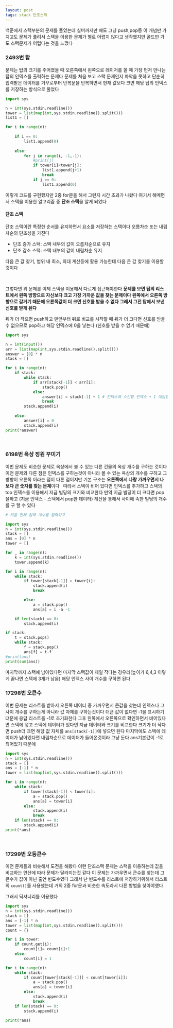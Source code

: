 ```yaml
---
layout: post
tags: stack 단조스택
---
```

백준에서 스택부분의 문제를 풀었는데 실버까지만 해도 그냥 push,pop등 이 개념만 가지고도 문제가 풀려서 스택을 이용한 문제가 별로 어렵지 않다고 생각했지만 골드만 가도 스택문제가 어렵다는 것을 느꼈다
&nbsp;
### 2493번 탑
문제는 탑의 크기를 주어졌을 때 오른쪽에서 왼쪽으로 레이저를 쏠 때 가장 먼저 만나는 탑의 인덱스를 출력하는 문제다
문제를 처음 보고 스택 문제인지 파악을 못하고 단순히 입력받은 데이터를 거꾸로부터 반복문을 반복하면서 현재 값보다 크면 해당 탑의 인덱스를 저장하는 방식으로 풀었다

``` py
import sys

n = int(sys.stdin.readline())
tower = list(map(int,sys.stdin.readline().split()))
list1 = []

for i in range(n):
    
    if i == 0:
        list1.append(0)
        
    else:
        for j in range(i, -1,-1):
            #print(j)
            if tower[i]<tower[j]:
                list1.append(j+1)
                break
            if j == 0:
                list1.append(0)
```
이렇게 코드를 구현했지만 2중 for문을 해서 그런지 시간 초과가 나왔다
여기서 해메면서 스택을 이용한 알고리즘 중 **단조 스택**을 알게 되었다
&nbsp;
#### 단조 스택
단조 스택이란 특정한 순서를 유지하면서 요소를 저장하는 스택이다 오름차순 또는 내림차순의 단조성을 가진다

- 단조 증가 스택: 스택 내부의 값이 오름차순으로 유지
- 단조 감소 스택: 스택 내부의 값이 내림차순 유지

다음 큰 값 찾기, 범위 내 최소, 최대 계산등에 활용 가능한데 다음 큰 값 찾기를 이용할 것이다

&nbsp;

그렇다면 위 문제를 이제 스택을 이용해서 다르게 접근해야한다
**문제를 보면 탑의 리스트에서 왼쪽 방향으로 자신보다 크고 가장 가까운 값을 찾는 문제이다 왼쪽에서 오른쪽 방향으로 갈거기 때문에 오른쪽값이 더 크면 신호를 받을 수 없다 그래서 그전 탑에서 보낸 신호를 받게 된다**
&nbsp;

뒤가 더 작으면 push하고 맨앞부터 뒤로 비교를 시작할 때 뒤가 더 크다면 신호를 받을 수 없으므로 pop하고 해당 인덱스에 0을 넣는다 (신호를 받을 수 없기 때문에)

``` py
import sys

n = int(input())
arr = list(map(int,sys.stdin.readline().split()))
answer = [0] * n
stack = []

for i in range(n):
    if stack:
        while stack:
            if arr[stack[-1]] < arr[i]:
                stack.pop()
            else:
                answer[i] = stack[-1] + 1 # 인덱스에 수신탑 인덱스 + 1 대입입
                break
        stack.append(i)
        
    else:
        answer[i] = 0
        stack.append(i)
print(*answer)
```
&nbsp;
### 6198번 옥상 정원 꾸미기
이번 문제도 비슷한 문제로 옥상에서 볼 수 있는 다른 건물의 옥상 개수를 구하는 것이다 이전 문제와 다른 점은 인덱스를 구하는것이 아니라 볼 수 있는 옥상의 개수를 구하고 그 방향이 오른쪽 이라는 점이 다른 점이지만 기본 구조는 **오른쪽에서 나랑 가까우면서 나보다 큰 숫자를 찾는 문제**이다
&nbsp;
따라서 스택이 비어 있다면 인덱스를 추가하고 스택의 top 인덱스를 이용해서 지금 빌딩의 크기와 비교한다 만약 지금 빌딩이 더 크다면 pop을하고 (지금 인덱스 - 스택에서 pop한 데이터) 계산을 통해서 사이에 속한 빌딩의 개수를 구 할 수 있다
``` py
# 처음 전체 입력 개수를 입력하고

import sys
n = int(sys.stdin.readline())
stack = []
ans = [0] * n
tower = []

for _ in range(n):
    k = int(sys.stdin.readline())
    tower.append(k)

for i in range(n):
    while stack:
        if tower[stack[-1]] > tower[i]:
            stack.append(i)
            break

        else:
            a = stack.pop()
            ans[a] = i -a -1

    if len(stack) == 0:
        stack.append(i)

if stack:
    t = stack.pop()
    while stack:
        f = stack.pop()
        ans[f] = t-f
#print(ans)
print(sum(ans))
```
마지막까지 스택에 남아있다면 마지막 스택값이 제일 작다는 경우라(높이가 6,4,3 이렇게 끝나면 스택에 3개가 남음) 해당 인덱스 사이 개수를 구하면 된다
&nbsp;
### 17298번 오큰수
이번 문제는 리스트를 받아서 오른쪽 데이터 중 가까우면서 큰값을 찾는데 인덱스나 그 사이 개수를 구하는게 아니라 값 자체를 구하는것이다
더큰 값이 없다면 -1을 표시하기 떄문에 응답 리스트를 -1로 초기화한다
그후 왼쪽에서 오른쪽으로 확인하면서 비어있다면 스택에 넣고 스택에 데이터가 있다면 지금 데이터와 크기를 비교한다 크기가 더 작다면 push더 크면 해당 값 자체를 `ans[stack[-1]]`에 넣으면 된다
마지막에도 스택에 데이터가 남아있다면 내림차순으로 데이터가 들어온것이라 그냥 둔다 ans기본값이 -1로 되어있기 때문에
``` py
import sys
n = int(sys.stdin.readline())
stack = []
ans = [-1] * n
tower = list(map(int,sys.stdin.readline().split()))

for i in range(n):
    while stack:
        if tower[stack[-1]] < tower[i]:
            a = stack.pop()
            ans[a] = tower[i]
        else:
            stack.append(i)
            break
    if len(stack) == 0:
        stack.append(i)
print(*ans)
```

&nbsp;

### 17299번 오등큰수

이전 문제들과 비슷해서 도전을 해봤다 이런 단조스택 문제는 스택을 이용하는데 값을 비교하는 연산에 따라 문제가 달라지는것 같다 이 문제는 가까우면서 큰수를 찾는데 그 큰수가 값이 아닌 출연 빈도수였다 그래서 난 빈도수를 리스트에 저장하기위해서 리스트의 `count()`를 사용했는데 거의 2중 for문과 비슷한 속도라서 다른 방법을 찾아야했다

그래서 딕셔너리를 이용했다

``` python
import sys
n = int(sys.stdin.readline())
stack = []
ans = [-1] * n
tower = list(map(int,sys.stdin.readline().split()))
count = {}

for i in tower:
    if count.get(i):
        count[i]= count[i]+1
    else:
        count[i] = 1

for i in range(n):
    while stack:
        if count[tower[stack[-1]]] < count[tower[i]]:
            a = stack.pop()
            ans[a] = tower[i]
        else:
            stack.append(i)
            break
    if len(stack) == 0:
        stack.append(i)

print(*ans)
```

